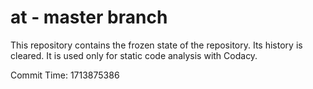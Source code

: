 # at - master branch

This repository contains the frozen state of the repository.
Its history is cleared. It is used only for static code
analysis with Codacy.

Commit Time: 1713875386